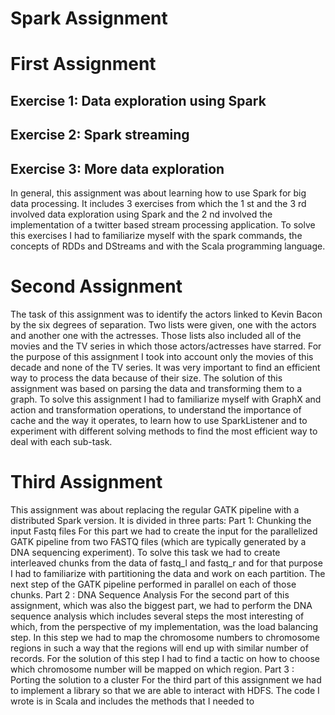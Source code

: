 # Spark Assignment

# First Assignment

## Exercise 1: Data exploration using Spark
## Exercise 2: Spark streaming
## Exercise 3: More data exploration

In general, this assignment was about learning how to use Spark for big data
processing. It includes 3 exercises from which the 1 st and the 3 rd involved data
exploration using Spark and the 2 nd involved the implementation of a twitter
based stream processing application.
To solve this exercises I had to familiarize myself with the spark commands, the
concepts of RDDs and DStreams and with the Scala programming language.

# Second Assignment
The task of this assignment was to identify the actors linked to Kevin Bacon by
the six degrees of separation. Two lists were given, one with the actors and
another one with the actresses. Those lists also included all of the movies and
the TV series in which those actors/actresses have starred. For the purpose of
this assignment I took into account only the movies of this decade and none of
the TV series. It was very important to find an efficient way to process the data
because of their size.
The solution of this assignment was based on parsing the data and transforming
them to a graph. To solve this assignment I had to familiarize myself with GraphX
and action and transformation operations, to understand the importance of
cache and the way it operates, to learn how to use SparkListener and to
experiment with different solving methods to find the most efficient way to deal
with each sub-task.

# Third Assignment
This assignment was about replacing the regular GATK pipeline with a distributed
Spark version. It is divided in three parts:
Part 1: Chunking the input Fastq files
For this part we had to create the input for the parallelized GATK pipeline from
two FASTQ files (which are typically generated by a DNA sequencing
experiment). To solve this task we had to create interleaved chunks from the
data of fastq_l and fastq_r and for that purpose I had to familiarize with
partitioning the data and work on each partition. The next step of the GATK
pipeline performed in parallel on each of those chunks.
Part 2 : DNA Sequence Analysis
For the second part of this assignment, which was also the biggest part, we had
to perform the DNA sequence analysis which includes several steps the most
interesting of which, from the perspective of my implementation, was the load
balancing step. In this step we had to map the chromosome numbers to
chromosome regions in such a way that the regions will end up with similar
number of records. For the solution of this step I had to find a tactic on how to
choose which chromosome number will be mapped on which region.
Part 3 : Porting the solution to a cluster
For the third part of this assignment we had to implement a library so that we
are able to interact with HDFS. The code I wrote is in Scala and includes the
methods that I needed to
